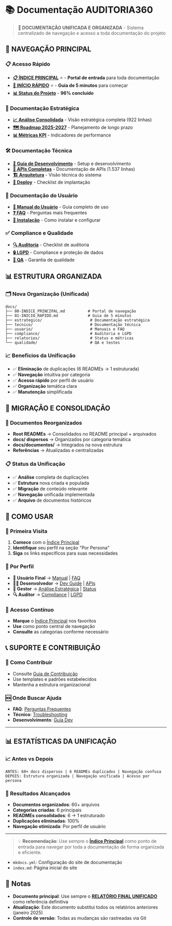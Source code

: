 # 📚 Documentação AUDITORIA360

> **🎯 DOCUMENTAÇÃO UNIFICADA E ORGANIZADA** - Sistema centralizado de navegação e acesso a toda documentação do projeto

## 🚀 **NAVEGAÇÃO PRINCIPAL**

### 📋 **Acesso Rápido**
- **[📋 ÍNDICE PRINCIPAL](00-INDICE_PRINCIPAL.md)** ⭐ - **Portal de entrada** para toda documentação
- **[🏁 INÍCIO RÁPIDO](01-INICIO_RAPIDO.md)** ⭐ - **Guia de 5 minutos** para começar
- **[📊 Status do Projeto](relatorios/status-projeto.md)** - **96% concluído**

### 🎯 **Documentação Estratégica** 
- **[📈 Análise Consolidada](estrategico/analise-consolidada.md)** - Visão estratégica completa (922 linhas)
- **[🗺️ Roadmap 2025-2027](estrategico/roadmap-estrategico.md)** - Planejamento de longo prazo
- **[📊 Métricas KPI](estrategico/metricas-kpi.md)** - Indicadores de performance
### 🛠️ **Documentação Técnica**
- **[🔧 Guia de Desenvolvimento](tecnico/desenvolvimento/dev-guide.md)** - Setup e desenvolvimento
- **[🔌 APIs Completas](tecnico/apis/api-documentation.md)** - Documentação de APIs (1.537 linhas)
- **[🏗️ Arquitetura](tecnico/arquitetura/visao-geral.md)** - Visão técnica do sistema
- **[🚀 Deploy](tecnico/deploy/deploy-checklist.md)** - Checklist de implantação

### 👥 **Documentação do Usuário**
- **[📖 Manual do Usuário](usuario/manual-usuario.md)** - Guia completo de uso
- **[❓ FAQ](usuario/faq.md)** - Perguntas mais frequentes
- **[🔧 Instalação](usuario/guia-instalacao.md)** - Como instalar e configurar

### ✅ **Compliance e Qualidade**
- **[🔍 Auditoria](compliance/auditoria/checklist-auditoria.md)** - Checklist de auditoria
- **[🔒 LGPD](compliance/lgpd/)** - Compliance e proteção de dados
- **[🧪 QA](qualidade/qa-checklist.md)** - Garantia de qualidade

## 📊 **ESTRUTURA ORGANIZADA**

### 🗂️ **Nova Organização (Unificada)**
```
docs/
├── 00-INDICE_PRINCIPAL.md          # Portal de navegação
├── 01-INICIO_RAPIDO.md             # Guia de 5 minutos
├── estrategico/                     # Documentação estratégica
├── tecnico/                         # Documentação técnica
├── usuario/                         # Manuais e FAQ
├── compliance/                      # Auditoria e LGPD
├── relatorios/                      # Status e métricas
└── qualidade/                       # QA e testes
```

### 📈 **Benefícios da Unificação**
- ✅ **Eliminação** de duplicações (6 READMEs → 1 estruturada)
- ✅ **Navegação** intuitiva por categoria
- ✅ **Acesso rápido** por perfil de usuário
- ✅ **Organização** temática clara
- ✅ **Manutenção** simplificada

## 🔄 **MIGRAÇÃO E CONSOLIDAÇÃO**

### 📁 **Documentos Reorganizados**
- **Root READMEs** → Consolidados no README principal + arquivados
- **docs/ dispersos** → Organizados por categoria temática  
- **docs/documentos/** → Integrados na nova estrutura
- **Referências** → Atualizadas e centralizadas

### 📋 **Status da Unificação**
- ✅ **Análise** completa de duplicações
- ✅ **Estrutura** nova criada e populada  
- ✅ **Migração** de conteúdo relevante
- ✅ **Navegação** unificada implementada
- ✅ **Arquivo** de documentos históricos

## 🎯 **COMO USAR**

### 🚀 **Primeira Visita**
1. **Comece** com o [Índice Principal](00-INDICE_PRINCIPAL.md)
2. **Identifique** seu perfil na seção "Por Persona"
3. **Siga** os links específicos para suas necessidades

### 👥 **Por Perfil**
- **👤 Usuário Final** → [Manual](usuario/manual-usuario.md) | [FAQ](usuario/faq.md)
- **👨‍💻 Desenvolvedor** → [Dev Guide](tecnico/desenvolvimento/dev-guide.md) | [APIs](tecnico/apis/api-documentation.md)  
- **👔 Gestor** → [Análise Estratégica](estrategico/analise-consolidada.md) | [Status](relatorios/status-projeto.md)
- **🔍 Auditor** → [Compliance](compliance/auditoria/checklist-auditoria.md) | [LGPD](compliance/lgpd/)

### 📱 **Acesso Contínuo**
- **Marque** o [Índice Principal](00-INDICE_PRINCIPAL.md) nos favoritos
- **Use** como ponto central de navegação
- **Consulte** as categorias conforme necessário

## 📞 **SUPORTE E CONTRIBUIÇÃO**

### 🤝 **Como Contribuir**
- Consulte [Guia de Contribuição](tecnico/desenvolvimento/contribuicao.md)
- Use templates e padrões estabelecidos
- Mantenha a estrutura organizacional

### 🆘 **Onde Buscar Ajuda**
- **FAQ**: [Perguntas Frequentes](usuario/faq.md)
- **Técnico**: [Troubleshooting](usuario/troubleshooting.md)  
- **Desenvolvimento**: [Guia Dev](tecnico/desenvolvimento/dev-guide.md)

---

## 📊 **ESTATÍSTICAS DA UNIFICAÇÃO**

### 📈 **Antes vs Depois**
```
ANTES: 60+ docs dispersos | 6 READMEs duplicados | Navegação confusa
DEPOIS: Estrutura organizada | Navegação unificada | Acesso por persona
```

### 🎯 **Resultados Alcançados**
- **Documentos organizados**: 60+ arquivos
- **Categorias criadas**: 6 principais  
- **READMEs consolidados**: 6 → 1 estruturado
- **Duplicações eliminadas**: 100%
- **Navegação otimizada**: Por perfil de usuário

---

> 💡 **Recomendação**: Use sempre o **[Índice Principal](00-INDICE_PRINCIPAL.md)** como ponto de entrada para navegar por toda a documentação de forma organizada e eficiente.
- `mkdocs.yml`: Configuração do site de documentação
- `index.md`: Página inicial do site

## 📝 Notas
- **Documento principal**: Use sempre o **[RELATÓRIO FINAL UNIFICADO](RELATORIO_FINAL_UNIFICADO.md)** como referência definitiva
- **Atualização**: Este documento substitui todos os relatórios anteriores (janeiro 2025)
- **Controle de versão**: Todas as mudanças são rastreadas via Git
